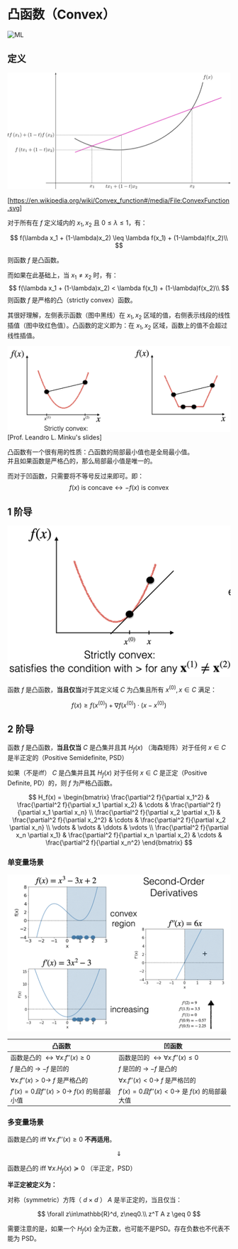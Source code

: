 # 凸函数（Convex）

![ML](https://img.shields.io/badge/LH-Machine%20Learning-red)

## 定义

![](img/convex.png)

[https://en.wikipedia.org/wiki/Convex_function#/media/File:ConvexFunction.svg]


对于所有在 $f$ 定义域内的 $x_1, x_2$ 且 $0 \leq \lambda \leq 1$，有：

$$
f(\lambda x_1 + (1-\lambda)x_2) \leq \lambda f(x_1) + (1-\lambda)f(x_2)\\
$$

则函数 $f$ 是凸函数。

而如果在此基础上，当 $x_1 \neq x_2$ 时，有：
$$
f(\lambda x_1 + (1-\lambda)x_2) < \lambda f(x_1) + (1-\lambda)f(x_2)\\
$$
则函数 $f$ 是严格的凸（strictly convex）函数。

其很好理解，左侧表示函数（图中黑线）在 $x_1, x_2$ 区域的值，右侧表示线段的线性插值（图中玫红色值）。凸函数的定义即为：在 $x_1, x_2$ 区域，函数上的值不会超过线性插值。

![](./img/convex-diff.png)
[Prof. Leandro L. Minku's slides]

凸函数有一个很有用的性质：凸函数的局部最小值也是全局最小值。  
并且如果函数是严格凸的，那么局部最小值是唯一的。

而对于凹函数，只需要将不等号反过来即可。即：
$$
f(x) \text{ is concave} \leftrightarrow -f(x) \text{ is convex}
$$

## 1 阶导

![](./img/convex-1st.png)

函数 $f$ 是凸函数，**当且仅当**对于其定义域 $C$ 为凸集且所有 $x^{(0)}, x\in C$ 满足：

$$
f(x)\geq f(x^{(0)})+\nabla f(x^{(0)})\cdot(x-x^{(0)})
$$

## 2 阶导

函数 $f$ 是凸函数，**当且仅当** $C$ 是凸集并且其 $H_f(x)$ （海森矩阵）对于任何 $x\in C$ 是半正定的（Positive Semidefinite, PSD）

如果（不是iff） $C$ 是凸集并且其 $H_f(x)$ 对于任何 $x\in C$ 是正定（Positive Definite, PD）的，则 $f$ 为严格凸函数。

$$
H_f(x) = \begin{bmatrix}
\frac{\partial^2 f}{\partial x_1^2} & \frac{\partial^2 f}{\partial x_1 \partial x_2} & \cdots & \frac{\partial^2 f}{\partial x_1 \partial x_n} \\
\frac{\partial^2 f}{\partial x_2 \partial x_1} & \frac{\partial^2 f}{\partial x_2^2} & \cdots & \frac{\partial^2 f}{\partial x_2 \partial x_n} \\
\vdots & \vdots & \ddots & \vdots \\
\frac{\partial^2 f}{\partial x_n \partial x_1} & \frac{\partial^2 f}{\partial x_n \partial x_2} & \cdots & \frac{\partial^2 f}{\partial x_n^2}
\end{bmatrix}
$$

### 单变量场景

![](./img/convex-2nd.png)

| 凸函数 | 凹函数 |
| --- | --- |
| 函数是凸的 $\leftrightarrow\forall x. f''(x)\geq 0$ | 函数是凹的 $\leftrightarrow \forall x. f''(x)\leq 0$ |
| $f$ 是凸的 $\rightarrow$ $-f$ 是凹的 | $f$ 是凹的 $\rightarrow$ $-f$ 是凸的 |
| $\forall x. f''(x)>0\rightarrow$ $f$ 是严格凸的 | $\forall x. f''(x)<0\rightarrow$ $f$ 是严格凹的 |
| $f'(x)= 0 且 f''(x)>0\rightarrow$ $f(x)$ 的局部最小值 | $f'(x)= 0 且 f''(x)<0\rightarrow$ 是 $f(x)$ 的局部最大值 |


### 多变量场景

函数是凸的 iff $\forall x.f’’(x)\geq 0$ **不再适用**。

$$\Downarrow$$

函数是凸的 iff $\forall x.H_f(x)\succcurlyeq 0$  （半正定，PSD）

**半正定被定义为：**

对称（symmetric）方阵（ $d\times d$ ） $A$ 是半正定的，当且仅当：

$$
\forall z\in\mathbb{R}^d, z\neq0.\\
z^T A z \geq 0
$$

需要注意的是，如果一个 $H_f(x)$ 全为正数，也可能不是PSD。存在负数也不代表不能为 PSD。